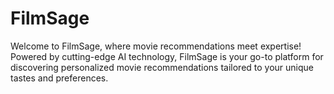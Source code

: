 # FilmSage
Welcome to FilmSage, where movie recommendations meet expertise! Powered by cutting-edge AI technology, FilmSage is your go-to platform for discovering personalized movie recommendations tailored to your unique tastes and preferences.
